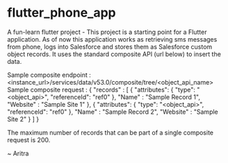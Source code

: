 # flutter_phone_app

A fun-learn flutter project - This project is a starting point for a Flutter application. As of now this application works as retrieving sms messages from phone, logs into Salesforce and stores them as Salesforce custom object records. It uses the standard composite API (url below) to insert the data. 

Sample composite endpoint : <instance_url>/services/data/v53.0/composite/tree/<object_api_name>
Sample composite request : 
{
    "records" : [
        {
            "attributes": {
                "type": "<object_api>",
                "referenceId": "ref0"
            },
            "Name" : "Sample Record 1",
            "Website" : "Sample Site 1"
        },
        {
            "attributes": {
                "type": "<object_api>",
                "referenceId": "ref0"
            },
            "Name" : "Sample Record 2",
            "Website" : "Sample Site 2"
        }
    ]
}

The maximum number of records that can be part of a single composite request is 200.

~ Aritra